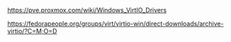 https://pve.proxmox.com/wiki/Windows_VirtIO_Drivers

https://fedorapeople.org/groups/virt/virtio-win/direct-downloads/archive-virtio/?C=M;O=D
